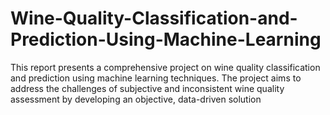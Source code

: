 # Wine-Quality-Classification-and-Prediction-Using-Machine-Learning
This report presents a comprehensive project on wine quality classification and prediction using machine learning techniques. The project aims to address the challenges of subjective and inconsistent wine quality assessment by developing an objective, data-driven solution
